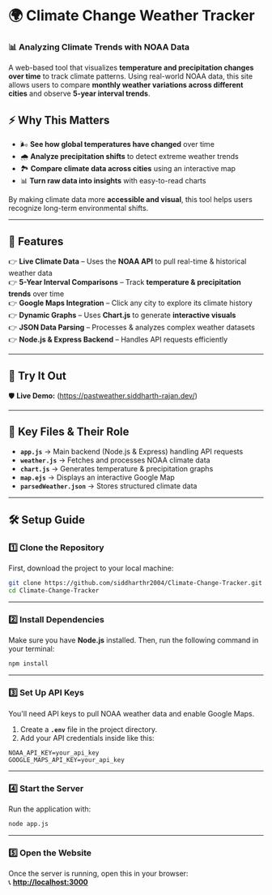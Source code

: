 # 🌍 Climate Change Weather Tracker  

### 📊 Analyzing Climate Trends with NOAA Data  

A web-based tool that visualizes **temperature and precipitation changes over time** to track climate patterns. Using real-world NOAA data, this site allows users to compare **monthly weather variations across different cities** and observe **5-year interval trends**.  

## ⚡ Why This Matters  

- 🌬 **See how global temperatures have changed** over time  
- 🌧 **Analyze precipitation shifts** to detect extreme weather trends  
- 🏞 **Compare climate data across cities** using an interactive map  
- 📊 **Turn raw data into insights** with easy-to-read charts  

By making climate data more **accessible and visual**, this tool helps users recognize long-term environmental shifts.  

---  

## 🚀 Features  

👉 **Live Climate Data** – Uses the **NOAA API** to pull real-time & historical weather data  
👉 **5-Year Interval Comparisons** – Track **temperature & precipitation trends** over time  
👉 **Google Maps Integration** – Click any city to explore its climate history  
👉 **Dynamic Graphs** – Uses **Chart.js** to generate **interactive visuals**  
👉 **JSON Data Parsing** – Processes & analyzes complex weather datasets  
👉 **Node.js & Express Backend** – Handles API requests efficiently  

---  

## 🎥 Try It Out  

🛡 **Live Demo:** (https://pastweather.siddharth-rajan.dev/)  

---  

## 📂 Key Files & Their Role  

- **`app.js`** → Main backend (Node.js & Express) handling API requests  
- **`weather.js`** → Fetches and processes NOAA climate data  
- **`chart.js`** → Generates temperature & precipitation graphs  
- **`map.ejs`** → Displays an interactive Google Map  
- **`parsedWeather.json`** → Stores structured climate data  

---  

## 🛠 Setup Guide  

### 1️⃣ Clone the Repository  
First, download the project to your local machine:  
```bash  
git clone https://github.com/siddharthr2004/Climate-Change-Tracker.git  
cd Climate-Change-Tracker  
```  

---  

### 2️⃣ Install Dependencies  
Make sure you have **Node.js** installed. Then, run the following command in your terminal:  
```bash  
npm install  
```  

---  

### 3️⃣ Set Up API Keys  
You'll need API keys to pull NOAA weather data and enable Google Maps.  

1. Create a **`.env`** file in the project directory.  
2. Add your API credentials inside like this:  
```env  
NOAA_API_KEY=your_api_key  
GOOGLE_MAPS_API_KEY=your_api_key  
```  

---  

### 4️⃣ Start the Server  
Run the application with:  
```bash  
node app.js  
```  

---  

### 5️⃣ Open the Website  
Once the server is running, open this in your browser:  
📞 **[http://localhost:3000](http://localhost:3000)**  

